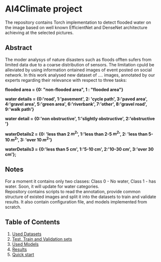 # AI4Climate project

The repository contains Torch implementation to detect flooded water on the image based on well known EfficientNet and DenseNet architecture achieving at the selected pictures.

## Abstract

The moder analysys of nature disasters such as floods offten sufers from limited data due to a coarse distribution of sensors. The limitation cpuld be alleviated  by using information ontained images of event posted on social network. In this work analysed new dataset of .... images, annotated by our experts regarding their relevance with respect to three tasks:

**flooded area = {0: "non-flooded area", 1 : "flooded area"}**

**water details = {0:'road', 1:'pavement', 2: 'cycle path​', 3:'paved area', 4:'gravel area', 5:'green area', 6:'riverbank', 7:'other', 8:'gravel road', 9:'walk path​'}**

**water detail =  {0:'non obstructive', 1:'slightly obstructive​', 2:'obstructive​'}**

**waterDetails2 = {0: 'less than 2 $m^2$​', 1:'less than 2-5 $m^2$​', 2: 'less than 5-10 $m^2$​​', 3: 'over 10 $m^2$'}**

**waterDetails3 = {0:'less than 5​ cm', 1:'5-10 cm​', 2:'10-30 cm​​', 3:'over 30 cm'};**


## Notes

For a moment it contains only two classes: Class 0 - No water, Class 1 - has water. Soon, it will update for water categories. </br> Repository contains scripts to read the annotation, provide common structure of existed images and split it into the datasets to train and validate results. It also contain configuration file, and models implemented from scratch.

## Table of Contents

1. [Used Datasets](doc/datasets.md)</br>
1. [Test, Train and Validation sets](doc/trainset.md)</br>
1. [Used Models](doc/efficientNet.md)</br>
1. [Results](doc/data.md)</br>
1. [Quick start](doc/gui.md)</br>

